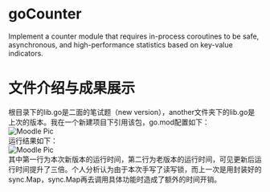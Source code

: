 # goCounter  
Implement a counter module that requires in-process coroutines to be safe, asynchronous, and high-performance statistics based on key-value indicators.  
  
# 文件介绍与成果展示  
根目录下的lib.go是二面的笔试题（new version），another文件夹下的lib.go是上次的版本。我在一个新建项目下引用该包，go.mod配置如下：  
![Moodle Pic](https://github.com/EkkoSummer/goCounter/blob/main/image/pre.png)  
运行结果如下：  
![Moodle Pic](https://github.com/EkkoSummer/goCounter/blob/main/image/v4.png)   
其中第一行为本次新版本的运行时间，第二行为老版本的运行时间，可见更新后运行时间提升了三倍。个人分析认为由于本次手写了读写锁，而上一次是用封装好的sync.Map，sync.Map再去调用具体功能时造成了额外的时间开销。  
